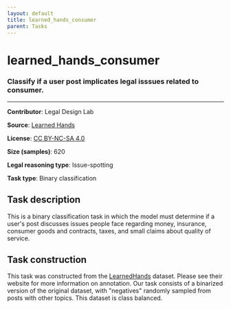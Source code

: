 ```yaml
---
layout: default
title: learned_hands_consumer
parent: Tasks
---
```

# learned_hands_consumer

### Classify if a user post implicates legal isssues related to consumer.
---

**Contributor**: Legal Design Lab

**Source**: [Learned Hands](https://spot.suffolklitlab.org/data/#learnedhands)

**License**: [CC BY-NC-SA 4.0](https://creativecommons.org/licenses/by-nc-sa/4.0/)

**Size (samples)**: 620

**Legal reasoning type**: Issue-spotting

**Task type**: Binary classification

## Task description

This is a binary classification task in which the model must determine if a user's post discusses issues people face regarding money, insurance, consumer goods and contracts, taxes, and small claims about quality of service.

## Task construction

This task was constructed from the [LearnedHands](https://suffolklitlab.org/) dataset. Please see their website for more information on annotation. Our task consists of a binarized version of the original dataset, with "negatives" randomly sampled from posts with other topics. This dataset is class balanced.

